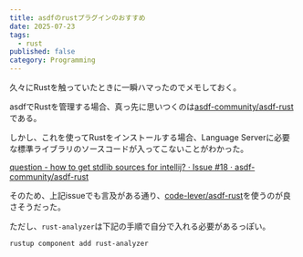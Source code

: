```yaml
---
title: asdfのrustプラグインのおすすめ
date: 2025-07-23
tags:
  - rust
published: false
category: Programming
---
```


久々にRustを触っていたときに一瞬ハマったのでメモしておく。

asdfでRustを管理する場合、真っ先に思いつくのは[asdf-community/asdf-rust](https://github.com/asdf-community/asdf-rust)である。

しかし、これを使ってRustをインストールする場合、Language Serverに必要な標準ライブラリのソースコードが入ってこないことがわかった。

[question - how to get stdlib sources for intellij? · Issue #18 · asdf-community/asdf-rust](https://github.com/asdf-community/asdf-rust/issues/18)

そのため、上記issueでも言及がある通り、[code-lever/asdf-rust](https://github.com/code-lever/asdf-rust)を使うのが良さそうだった。

ただし、`rust-analyzer`は下記の手順で自分で入れる必要があるっぽい。

```
rustup component add rust-analyzer
```